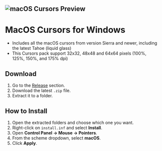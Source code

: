 ![macOS Cursors Preview](/prevew.png)
---

# MacOS Cursors for Windows
- Includes all the macOS cursors from version Sierra and newer, including the latest Tahoe (liquid glass)
- This Cursors pack support 32x32, 48x48 and 64x64 pixels (100%, 125%, 150%, and 175% dpi)



## Download

1. Go to the [Release](https://github.com/dazham/MacOS-Cursors-for-Windows/releases/tag/v1.0.0) section.
2. Download the latest `.zip` file.
3. Extract it to a folder.

## How to Install

1. Open the extracted folders and choose which one you want.
2. Right-click on `install.inf` and select **Install**.
3. Open **Control Panel → Mouse → Pointers**.
4. From the scheme dropdown, select **macOS**.
5. Click **Apply**.



